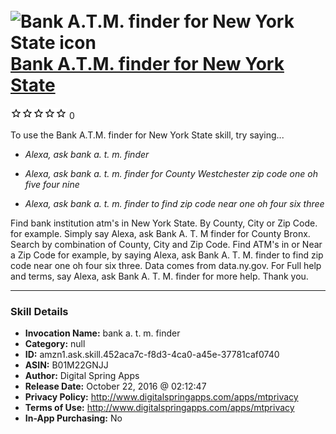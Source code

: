 # &nbsp;<img src="skill_icon" alt="Bank A.T.M. finder for New York State icon" width="36"> [Bank A.T.M. finder for New York State](http://alexa.amazon.com/#skills/amzn1.ask.skill.452aca7c-f8d3-4ca0-a45e-37781caf0740)
![0 stars](../../images/ic_star_border_black_18dp_1x.png)![0 stars](../../images/ic_star_border_black_18dp_1x.png)![0 stars](../../images/ic_star_border_black_18dp_1x.png)![0 stars](../../images/ic_star_border_black_18dp_1x.png)![0 stars](../../images/ic_star_border_black_18dp_1x.png) 0

To use the Bank A.T.M. finder for New York State skill, try saying...

* *Alexa, ask  bank a. t. m. finder*

* *Alexa, ask bank a. t. m. finder for County Westchester zip code one oh five four nine*

* *Alexa, ask bank a. t. m. finder to find zip code near one oh four six three*

Find bank institution atm's in New York State.  By County, City or Zip Code.  for example. Simply say Alexa, ask  Bank A. T. M finder for County Bronx. Search by combination of County, City and Zip Code.  Find ATM's in or Near a Zip Code for example,  by  saying Alexa, ask Bank A. T. M. finder to find zip code near one oh four six three.  Data comes from data.ny.gov.  For Full help and terms,  say  Alexa, ask Bank A. T. M. finder for more help.  Thank you.

***

### Skill Details

* **Invocation Name:** bank a. t. m. finder
* **Category:** null
* **ID:** amzn1.ask.skill.452aca7c-f8d3-4ca0-a45e-37781caf0740
* **ASIN:** B01M22GNJJ
* **Author:** Digital Spring Apps
* **Release Date:** October 22, 2016 @ 02:12:47
* **Privacy Policy:** http://www.digitalspringapps.com/apps/mtprivacy
* **Terms of Use:** http://www.digitalspringapps.com/apps/mtprivacy
* **In-App Purchasing:** No
